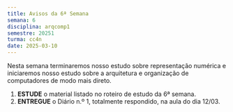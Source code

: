 ```yaml
---
title: Avisos da 6ª Semana
semana: 6
disciplina: arqcomp1
semestre: 20251
turma: cc4n
date: 2025-03-10
---
```


Nesta semana terminaremos nosso estudo sobre representação numérica e
iniciaremos nosso estudo sobre a arquitetura e organização de computadores de
modo mais direto.

1. **ESTUDE** o material listado no roteiro de estudo da 6ª semana.
1. **ENTREGUE** o Diário n.º 1, totalmente respondido, na aula do dia 12/03.
